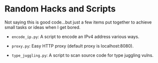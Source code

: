 # Random Hacks and Scripts

Not saying this is good code...but just a few items put together to achieve small tasks or ideas when I get bored.

- `encode_ip.py`: A script to encode an IPv4 address various ways.

- `proxy.py`: Easy HTTP proxy (default proxy is localhost:8080).

- `type_juggling.py`: A script to scan source code for type juggling vulns.